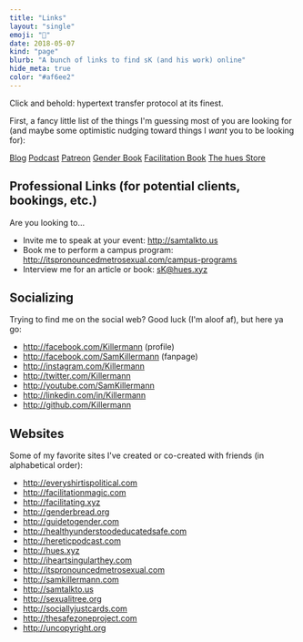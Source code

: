 ```yaml
---
title: "Links"
layout: "single"
emoji: "🔗"
date: 2018-05-07
kind: "page"
blurb: "A bunch of links to find sK (and his work) online"
hide_meta: true
color: "#af6ee2"
---
```


Click and behold: hypertext transfer protocol at its finest.

First, a fancy little list of the things I'm guessing most of you are looking for (and maybe some optimistic nudging toward things I _want_ you to be looking for):

<a class="button" href="http://samkillermann.com" alt="Sam Killermann's Blog">Blog</a>
<a class="button" href="http://hereticpodcast.com" alt="Heretic Podcast">Podcast</a>
<a class="button" href="http://patreon.com/killermann" alt="Sam Killermann Patreon">Patreon</a>
<a class="button" href="http://guidetogender.com" alt="A Guide to Gender">Gender Book</a>
<a class="button" href="http://facilitationmagic.com" alt="Unlocking the Magic of Facilitation">Facilitation Book</a>
<a class="button" href="http://hues.xyz" alt="The hues Store">The hues Store</a>


## Professional Links (for potential clients, bookings, etc.)

Are you looking to...

- Invite me to speak at your event: http://samtalkto.us
- Book me to perform a campus program: http://itspronouncedmetrosexual.com/campus-programs
- Interview me for an article or book: <a href="mailto:sK@hues.xyz" alt="sK@hues.xyz">sK@hues.xyz</a>

## Socializing

Trying to find me on the social web? Good luck (I'm aloof af), but here ya go:

- http://facebook.com/Killermann (profile)
- http://facebook.com/SamKillermann (fanpage)
- http://instagram.com/Killermann
- http://twitter.com/Killermann
- http://youtube.com/SamKillermann
- http://linkedin.com/in/Killermann
- http://github.com/Killermann

## Websites

Some of my favorite sites I've created or co-created with friends (in alphabetical order):


- http://everyshirtispolitical.com
- http://facilitationmagic.com
- http://facilitating.xyz
- http://genderbread.org
- http://guidetogender.com
- http://healthyunderstoodeducatedsafe.com
- http://hereticpodcast.com
- http://hues.xyz
- http://iheartsingularthey.com
- http://itspronouncedmetrosexual.com
- http://samkillermann.com
- http://samtalkto.us
- http://sexualitree.org
- http://sociallyjustcards.com
- http://thesafezoneproject.com
- http://uncopyright.org
